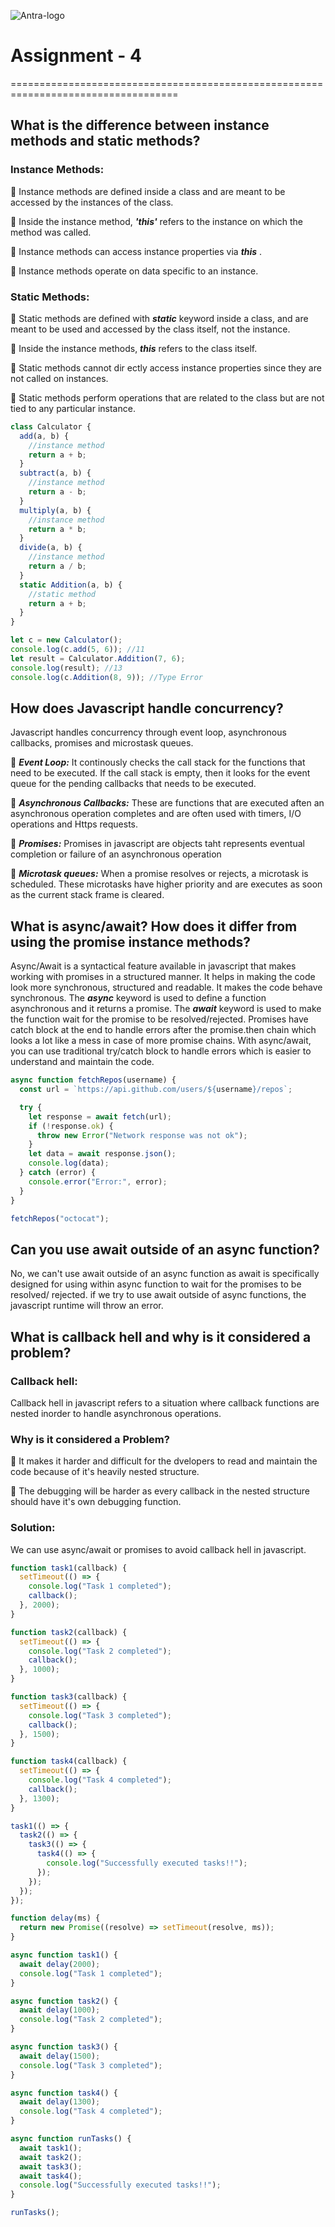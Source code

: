 ![Antra-logo](https://github.com/user-attachments/assets/9db2d170-9512-4225-b245-e2a71c13f171)

# Assignment - 4

===================================================================================

## What is the difference between instance methods and static methods?

### Instance Methods:

🎯 Instance methods are defined inside a class and are meant to be accessed by the instances of the class.

🎯 Inside the instance method, **_'this'_** refers to the instance on which the method was called.

🎯 Instance methods can access instance properties via **_this_** .

🎯 Instance methods operate on data specific to an instance.

### Static Methods:

🎯 Static methods are defined with **_static_** keyword inside a class, and are meant to be used and accessed by the class itself, not the instance.

🎯 Inside the instance methods, **_this_** refers to the class itself.

🎯 Static methods cannot dir ectly access instance properties since they are not called on instances.

🎯 Static methods perform operations that are related to the class but are not tied to any particular instance.

```js
class Calculator {
  add(a, b) {
    //instance method
    return a + b;
  }
  subtract(a, b) {
    //instance method
    return a - b;
  }
  multiply(a, b) {
    //instance method
    return a * b;
  }
  divide(a, b) {
    //instance method
    return a / b;
  }
  static Addition(a, b) {
    //static method
    return a + b;
  }
}

let c = new Calculator();
console.log(c.add(5, 6)); //11
let result = Calculator.Addition(7, 6);
console.log(result); //13
console.log(c.Addition(8, 9)); //Type Error
```

## How does Javascript handle concurrency?

Javascript handles concurrency through event loop, asynchronous callbacks, promises and microstask queues.

🎯 **_Event Loop:_** It continously checks the call stack for the functions that need to be executed. If the call stack is empty, then it looks for the event queue for the pending callbacks that needs to be executed.

🎯 **_Asynchronous Callbacks:_** These are functions that are executed aften an asynchronous operation completes and are often used with timers, I/O operations and Https requests.

🎯 **_Promises:_** Promises in javascript are objects taht represents eventual completion or failure of an asynchronous operation

🎯 **_Microtask queues:_** When a promise resolves or rejects, a microtask is scheduled. These microtasks have higher priority and are executes as soon as the current stack frame is cleared.

## What is async/await? How does it differ from using the promise instance methods?

Async/Await is a syntactical feature available in javascript that makes working with promises in a structured manner. It helps in making the code look more synchronous, structured and readable. It makes the code behave synchronous. The **_async_** keyword is used to define a function asynchronous and it returns a promise. The **_await_** keyword is used to make the function wait for the promise to be resolved/rejected. Promises have catch block at the end to handle errors after the promise.then chain which looks a lot like a mess in case of more promise chains. With async/await, you can use traditional try/catch block to handle errors which is easier to understand and maintain the code.

```js
async function fetchRepos(username) {
  const url = `https://api.github.com/users/${username}/repos`;

  try {
    let response = await fetch(url);
    if (!response.ok) {
      throw new Error("Network response was not ok");
    }
    let data = await response.json();
    console.log(data);
  } catch (error) {
    console.error("Error:", error);
  }
}

fetchRepos("octocat");
```

## Can you use await outside of an async function?

No, we can't use await outside of an async function as await is specifically designed for using within async function to wait for the promises to be resolved/ rejected. if we try to use await outside of async functions, the javascript runtime will throw an error.

## What is callback hell and why is it considered a problem?

### Callback hell:

Callback hell in javascript refers to a situation where callback functions are nested inorder to handle asynchronous operations.

### Why is it considered a Problem?

🎯 It makes it harder and difficult for the dvelopers to read and maintain the code because of it's heavily nested structure.

🎯 The debugging will be harder as every callback in the nested structure should have it's own debugging function.

### Solution:

We can use async/await or promises to avoid callback hell in javascript.

```js
function task1(callback) {
  setTimeout(() => {
    console.log("Task 1 completed");
    callback();
  }, 2000);
}

function task2(callback) {
  setTimeout(() => {
    console.log("Task 2 completed");
    callback();
  }, 1000);
}

function task3(callback) {
  setTimeout(() => {
    console.log("Task 3 completed");
    callback();
  }, 1500);
}

function task4(callback) {
  setTimeout(() => {
    console.log("Task 4 completed");
    callback();
  }, 1300);
}

task1(() => {
  task2(() => {
    task3(() => {
      task4(() => {
        console.log("Successfully executed tasks!!");
      });
    });
  });
});
```

```js
function delay(ms) {
  return new Promise((resolve) => setTimeout(resolve, ms));
}

async function task1() {
  await delay(2000);
  console.log("Task 1 completed");
}

async function task2() {
  await delay(1000);
  console.log("Task 2 completed");
}

async function task3() {
  await delay(1500);
  console.log("Task 3 completed");
}

async function task4() {
  await delay(1300);
  console.log("Task 4 completed");
}

async function runTasks() {
  await task1();
  await task2();
  await task3();
  await task4();
  console.log("Successfully executed tasks!!");
}

runTasks();
```

